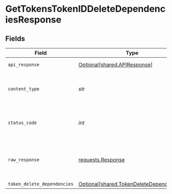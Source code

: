 # GetTokensTokenIDDeleteDependenciesResponse


## Fields

| Field                                                                                      | Type                                                                                       | Required                                                                                   | Description                                                                                |
| ------------------------------------------------------------------------------------------ | ------------------------------------------------------------------------------------------ | ------------------------------------------------------------------------------------------ | ------------------------------------------------------------------------------------------ |
| `api_response`                                                                             | [Optional[shared.APIResponse]](../../models/shared/apiresponse.md)                         | :heavy_minus_sign:                                                                         | unknown error                                                                              |
| `content_type`                                                                             | *str*                                                                                      | :heavy_check_mark:                                                                         | HTTP response content type for this operation                                              |
| `status_code`                                                                              | *int*                                                                                      | :heavy_check_mark:                                                                         | HTTP response status code for this operation                                               |
| `raw_response`                                                                             | [requests.Response](https://requests.readthedocs.io/en/latest/api/#requests.Response)      | :heavy_minus_sign:                                                                         | Raw HTTP response; suitable for custom response parsing                                    |
| `token_delete_dependencies`                                                                | [Optional[shared.TokenDeleteDependencies]](../../models/shared/tokendeletedependencies.md) | :heavy_minus_sign:                                                                         | Success                                                                                    |